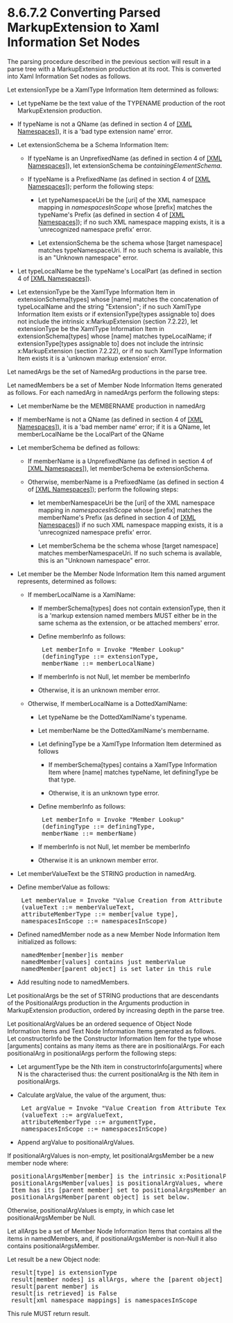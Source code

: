 <html dir="LTR" xmlns:mshelp="http://msdn.microsoft.com/mshelp" xmlns:ddue="http://ddue.schemas.microsoft.com/authoring/2003/5" xmlns:xlink="http://www.w3.org/1999/xlink" xmlns:tool="http://www.microsoft.com/tooltip"><body><input type="hidden" id="userDataCache" class="userDataStyle"><input type="hidden" id="hiddenScrollOffset"><img id="dropDownImage" style="display:none; height:0; width:0;" src="../local/drpdown.gif"><img id="dropDownHoverImage" style="display:none; height:0; width:0;" src="../local/drpdown_orange.gif"><img id="collapseImage" style="display:none; height:0; width:0;" src="../local/collapse.gif"><img id="expandImage" style="display:none; height:0; width:0;" src="../local/exp.gif"><img id="collapseAllImage" style="display:none; height:0; width:0;" src="../local/collall.gif"><img id="expandAllImage" style="display:none; height:0; width:0;" src="../local/expall.gif"><img id="copyImage" style="display:none; height:0; width:0;" src="../local/copycode.gif"><img id="copyHoverImage" style="display:none; height:0; width:0;" src="../local/copycodeHighlight.gif"><div id="header"><h1 class="heading">8.6.7.2 Converting Parsed MarkupExtension to Xaml Information Set Nodes</h1></div><div id="mainSection"><div id="mainBody"><div id="allHistory" class="saveHistory" onsave="saveAll()" onload="loadAll()"></div>




<p xmlns:wsd="http://wsdev.schemas.microsoft.com/authoring/2008/2" xmlns:msxsl="urn:schemas-microsoft-com:xslt" xmlns:script="urn:script" xmlns:build="urn:build">
<div id="sectionSection0" class="section" name="collapseableSection"><content xmlns="http://ddue.schemas.microsoft.com/authoring/2003/5" xmlns:wsd="http://wsdev.schemas.microsoft.com/authoring/2008/2" xmlns:msxsl="urn:schemas-microsoft-com:xslt" xmlns:script="urn:script" xmlns:build="urn:build">
				</content></div><div id="sectionSection1" class="section" name="collapseableSection"><content xmlns="http://ddue.schemas.microsoft.com/authoring/2003/5" xmlns:wsd="http://wsdev.schemas.microsoft.com/authoring/2008/2" xmlns:msxsl="urn:schemas-microsoft-com:xslt" xmlns:script="urn:script" xmlns:build="urn:build">
					<p xmlns="">The parsing procedure described in the previous section will result in a parse tree with a MarkupExtension production at its root. This is converted into <mshelp:link keywords="777958b9-a118-4747-94cf-6f138abc56ef" tabindex="0">Xaml Information Set</mshelp:link> nodes as follows.</p>
					<p xmlns="">Let extensionType be a <mshelp:link keywords="2c66ed32-eead-44a7-847d-baabda0d2856" tabindex="0">XamlType Information Item</mshelp:link> determined as follows:</p>
					<ul xmlns=""><li class="unordered">
							<p class="BulletedList">Let typeName be the text value of the TYPENAME production of the root MarkupExtension production.</p>
						</li><li class="unordered">
							<p class="BulletedList">If typeName is not a QName (as defined in section 4 of <a href="http://go.microsoft.com/fwlink/?LinkId=90597" alt="" target="_blank"><linktext xmlns="http://ddue.schemas.microsoft.com/authoring/2003/5">[XML Namespaces]</linktext></a>), it is a 'bad type extension name' error.</p>
						</li><li class="unordered">
							<p class="BulletedList">Let extensionSchema be a <mshelp:link keywords="c3bc37c7-fa08-43db-97bd-ed52df2f59bb" tabindex="0">Schema Information Item</mshelp:link>:</p>
							<ul><li class="unordered">
									<p class="BulletedList2">If typeName is an UnprefixedName (as defined in section 4 of <a href="http://go.microsoft.com/fwlink/?LinkId=90597" alt="" target="_blank"><linktext xmlns="http://ddue.schemas.microsoft.com/authoring/2003/5">[XML Namespaces]</linktext></a>), let extensionSchema be <i>containingElementSchema</i>.</p>
								</li><li class="unordered">
									<p class="BulletedList2">If typeName is a PrefixedName (as defined in section 4 of <a href="http://go.microsoft.com/fwlink/?LinkId=90597" alt="" target="_blank"><linktext xmlns="http://ddue.schemas.microsoft.com/authoring/2003/5">[XML Namespaces]</linktext></a>); perform the following steps:</p>
									<ul><li class="unordered">
											<p class="BulletedList3">Let typeNamespaceUri be the [uri] of the XML namespace mapping in <i>namespacesInScope</i> whose [prefix] matches the typeName's Prefix (as defined in section 4 of <a href="http://go.microsoft.com/fwlink/?LinkId=90597" alt="" target="_blank"><linktext xmlns="http://ddue.schemas.microsoft.com/authoring/2003/5">[XML Namespaces]</linktext></a>); if no such XML namespace mapping exists, it is a 'unrecognized namespace prefix' error.</p>
										</li><li class="unordered">
											<p class="BulletedList3">Let extensionSchema be the schema whose [target namespace] matches typeNamespaceUri. If no such schema is available, this is an "Unknown namespace" error.</p>
										</li></ul>
								</li></ul>
						</li><li class="unordered">
							<p class="BulletedList">Let typeLocalName be the typeName's LocalPart (as defined in section 4 of <a href="http://go.microsoft.com/fwlink/?LinkId=90597" alt="" target="_blank"><linktext xmlns="http://ddue.schemas.microsoft.com/authoring/2003/5">[XML Namespaces]</linktext></a>).</p>
						</li><li class="unordered">
							<p class="BulletedList">Let extensionType be the <mshelp:link keywords="2c66ed32-eead-44a7-847d-baabda0d2856" tabindex="0">XamlType Information Item</mshelp:link> in extensionSchema[types] whose [name] matches the concatenation of typeLocalName and the string "Extension"; if no such <mshelp:link keywords="2c66ed32-eead-44a7-847d-baabda0d2856" tabindex="0">XamlType Information Item</mshelp:link> exists or if extensionType[types assignable to] does not include the intrinsic <mshelp:link keywords="8d383d82-2165-4073-aea6-8f2f5d934162" tabindex="0">x:MarkupExtension (section </mshelp:link><mshelp:link keywords="8d383d82-2165-4073-aea6-8f2f5d934162" tabindex="0">7.2.22</mshelp:link><mshelp:link keywords="8d383d82-2165-4073-aea6-8f2f5d934162" tabindex="0">)</mshelp:link>, let extensionType be the <mshelp:link keywords="2c66ed32-eead-44a7-847d-baabda0d2856" tabindex="0">XamlType Information Item</mshelp:link> in extensionSchema[types] whose [name] matches typeLocalName; if extensionType[types assignable to] does not include the intrinsic <mshelp:link keywords="8d383d82-2165-4073-aea6-8f2f5d934162" tabindex="0">x:MarkupExtension (section </mshelp:link><mshelp:link keywords="8d383d82-2165-4073-aea6-8f2f5d934162" tabindex="0">7.2.22</mshelp:link><mshelp:link keywords="8d383d82-2165-4073-aea6-8f2f5d934162" tabindex="0">)</mshelp:link>, or if no such <mshelp:link keywords="2c66ed32-eead-44a7-847d-baabda0d2856" tabindex="0">XamlType Information Item</mshelp:link> exists it is a 'unknown markup extension' error.</p>
						</li></ul>
					<p xmlns="">Let namedArgs be the set of NamedArg productions in the parse tree.</p>
					<p xmlns="">Let namedMembers be a set of <mshelp:link keywords="332b6dfa-e78e-4956-8302-3d901547e19e" tabindex="0">Member Node Information Items</mshelp:link> generated as follows. For each namedArg in namedArgs perform the following steps:</p>
					<ul xmlns=""><li class="unordered">
							<p class="BulletedList">Let memberName be the MEMBERNAME production in namedArg</p>
						</li><li class="unordered">
							<p class="BulletedList">If memberName is not a QName (as defined in section 4 of <a href="http://go.microsoft.com/fwlink/?LinkId=90597" alt="" target="_blank"><linktext xmlns="http://ddue.schemas.microsoft.com/authoring/2003/5">[XML Namespaces]</linktext></a>), it is a 'bad member name' error; if it is a QName, let memberLocalName be the LocalPart of the QName</p>
						</li><li class="unordered">
							<p class="BulletedList">Let memberSchema be defined as follows:</p>
							<ul><li class="unordered">
									<p class="BulletedList2">If memberName is a UnprefixedName (as defined in section 4 of <a href="http://go.microsoft.com/fwlink/?LinkId=90597" alt="" target="_blank"><linktext xmlns="http://ddue.schemas.microsoft.com/authoring/2003/5">[XML Namespaces]</linktext></a>), let memberSchema be extensionSchema.</p>
								</li><li class="unordered">
									<p class="BulletedList2">Otherwise, memberName is a PrefixedName (as defined in section 4 of <a href="http://go.microsoft.com/fwlink/?LinkId=90597" alt="" target="_blank"><linktext xmlns="http://ddue.schemas.microsoft.com/authoring/2003/5">[XML Namespaces]</linktext></a>); perform the following steps:</p>
									<ul><li class="unordered">
											<p class="BulletedList3">let memberNamespaceUri be the [uri] of the XML namespace mapping in <i>namespacesInScope</i> whose [prefix] matches the memberName's Prefix (as defined in section 4 of <a href="http://go.microsoft.com/fwlink/?LinkId=90597" alt="" target="_blank"><linktext xmlns="http://ddue.schemas.microsoft.com/authoring/2003/5">[XML Namespaces]</linktext></a>) if no such XML namespace mapping exists, it is a 'unrecognized namespace prefix' error.</p>
										</li><li class="unordered">
											<p class="BulletedList3">Let memberSchema be the schema whose [target namespace] matches memberNamespaceUri. If no such schema is available, this is an "Unknown namespace" error.</p>
										</li></ul>
								</li></ul>
						</li><li class="unordered">
							<p class="BulletedList">Let member be the <mshelp:link keywords="332b6dfa-e78e-4956-8302-3d901547e19e" tabindex="0">Member Node Information Item</mshelp:link> this named argument represents, determined as follows:</p>
							<ul><li class="unordered">
									<p class="BulletedList2">If memberLocalName is a XamlName:</p>
									<ul><li class="unordered">
											<p class="BulletedList3">If memberSchema[types] does not contain extensionType, then it is a 'markup extension named members MUST either be in the same schema as the extension, or be attached members' error.</p>
										</li><li class="unordered">
											<p class="BulletedList3">Define memberInfo as follows:</p>
											<div id="code"><pre> Let memberInfo = Invoke "Member Lookup"
 (definingType ::= extensionType,
 memberName ::= memberLocalName)
</pre></div>
										</li><li class="unordered">
											<p class="BulletedList3">If memberInfo is not Null, let member be memberInfo</p>
										</li><li class="unordered">
											<p class="BulletedList3">Otherwise, it is an unknown member error.</p>
										</li></ul>
								</li><li class="unordered">
									<p class="BulletedList2">Otherwise, If memberLocalName is a <mshelp:link keywords="d620005d-da18-49af-af5c-dda7d4ac3669" tabindex="0">DottedXamlName</mshelp:link>:</p>
									<ul><li class="unordered">
											<p class="BulletedList3">Let typeName be the DottedXamlName's typename.</p>
										</li><li class="unordered">
											<p class="BulletedList3">Let memberName be the DottedXamlName's membername.</p>
										</li><li class="unordered">
											<p class="BulletedList3">Let definingType be a <mshelp:link keywords="2c66ed32-eead-44a7-847d-baabda0d2856" tabindex="0">XamlType Information Item</mshelp:link> determined as follows</p>
											<ul><li class="unordered">
													<p class="BulletedList4">If memberSchema[types] contains a <mshelp:link keywords="2c66ed32-eead-44a7-847d-baabda0d2856" tabindex="0">XamlType Information Item</mshelp:link> where [name] matches typeName, let definingType be that type.</p>
												</li><li class="unordered">
													<p class="BulletedList4">Otherwise, it is an unknown type error.</p>
												</li></ul>
										</li><li class="unordered">
											<p class="BulletedList3">Define memberInfo as follows:</p>
											<div id="code"><pre> Let memberInfo = Invoke "Member Lookup"
 (definingType ::= definingType,
 memberName ::= memberName)
</pre></div>
										</li><li class="unordered">
											<p class="BulletedList3">If memberInfo is not Null, let member be memberInfo</p>
										</li><li class="unordered">
											<p class="BulletedList3">Otherwise it is an unknown member error.</p>
										</li></ul>
								</li></ul>
						</li><li class="unordered">
							<p class="BulletedList">Let memberValueText be the STRING production in namedArg.</p>
						</li><li class="unordered">
							<p class="BulletedList">Define memberValue as follows: </p>
							<div id="code"><pre> Let memberValue = Invoke "Value Creation from Attribute Text"
 (valueText ::= memberValueText,
 attributeMemberType ::= member[value type],
 namespacesInScope ::= namespacesInScope)
</pre></div>
						</li><li class="unordered">
							<p class="BulletedList">Defined namedMember node as a new <mshelp:link keywords="332b6dfa-e78e-4956-8302-3d901547e19e" tabindex="0">Member Node Information Item</mshelp:link> initialized as follows:</p>
							<div id="code"><pre> namedMember[member]is member
 namedMember[values] contains just memberValue
 namedMember[parent object] is set later in this rule
</pre></div>
						</li><li class="unordered">
							<p class="BulletedList">Add resulting node to namedMembers.</p>
						</li></ul>
					<p xmlns="">Let positionalArgs be the set of STRING productions that are descendants of the PositionalArgs production in the Arguments production in MarkupExtension production, ordered by increasing depth in the parse tree.</p>
					<p xmlns="">Let positionalArgValues be an ordered sequence of <mshelp:link keywords="0952049a-55c8-4dc1-ab30-d5bdbd7e5b4c" tabindex="0">Object Node Information Items</mshelp:link> and <mshelp:link keywords="c3bb622a-cba4-4706-a858-23397f4d031f" tabindex="0">Text Node Information Items</mshelp:link> generated as follows. Let constructorInfo be the <mshelp:link keywords="e63c61b9-5787-40bd-bf36-32f7d0d837fb" tabindex="0">Constructor Information Item</mshelp:link> for the type whose [arguments] contains as many items as there are in positionalArgs. For each positionalArg in positionalArgs perform the following steps:</p>
					<ul xmlns=""><li class="unordered">
							<p class="BulletedList">Let argumentType be the Nth item in constructorInfo[arguments] where N is the characterised thus: the current positionalArg is the Nth item in positionalArgs.</p>
						</li><li class="unordered">
							<p class="BulletedList">Calculate argValue, the value of the argument, thus:</p>
							<div id="code"><pre> Let argValue = Invoke "Value Creation from Attribute Text"
 (valueText ::= argValueText,
 attributeMemberType ::= argumentType,
 namespacesInScope ::= namespacesInScope)
</pre></div>
						</li><li class="unordered">
							<p class="BulletedList">Append argValue to positionalArgValues.</p>
						</li></ul>
					<p xmlns="">If positionalArgValues is non-empty, let positionalArgsMember be a new member node where:</p>
					<div id="code" xmlns=""><pre> positionalArgsMember[member] is the intrinsic x:PositionalParameters
 positionalArgsMember[values] is positionalArgValues, where each Object Node Information
 Item has its [parent member] set to positionalArgsMember and each Text Node Information Item has its [parent member] set to positionalArgsMember
 positionalArgsMember[parent object] is set below.
</pre></div>
					<p xmlns="">Otherwise, positionalArgValues is empty, in which case let positionalArgsMember be Null.</p>
					<p xmlns="">Let allArgs be a set of <mshelp:link keywords="332b6dfa-e78e-4956-8302-3d901547e19e" tabindex="0">Member Node Information Items</mshelp:link> that contains all the items in namedMembers, and, if positionalArgsMember is non-Null it also contains positionalArgsMember.</p>
					<p xmlns="">Let result be a new Object node:</p>
					<div id="code" xmlns=""><pre> result[type] is extensionType
 result[member nodes] is allArgs, where the [parent object] property of each item is set to result
 result[parent member] is
 result[is retrieved] is False
 result[xml namespace mappings] is namespacesInScope
</pre></div>
					<p xmlns="">This rule MUST return result.</p>
				</content></div><!--[if gte IE 5]>
			<tool:tip element="languageFilterToolTip" avoidmouse="false"/>
		<![endif]--></div><a name="feedback"></a><span></span></div></body></html>